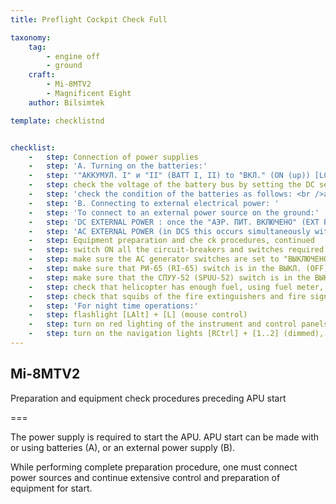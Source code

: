 ```yaml
---
title: Preflight Cockpit Check Full

taxonomy:
    tag:
        - engine off
        - ground
    craft:
        - Mi-8MTV2
        - Magnificent Eight
    author: Bilsimtek

template: checklistnd


checklist:
    -   step: Connection of power supplies 
    -   step: 'A. Turning on the batteries:'
    -   step: '"АККУМУЛ. I" и "II" (BATT I, II) to "ВКЛ." (ON (up)) [LCtrl] + [LShift] + [1..2];'
    -   step: check the voltage of the battery bus by setting the DC selector knob to "ШИНЫ АКК." (BATT BUS). The voltage should be no less than 24 V.
    -   step: 'check the condition of the batteries as follows: <br />a) "АЭРОДР. ПИТАН." (EXT PWR (external power)) selector to "ВЫКЛ." (OFF) [LCtrl] + [LShift] + [7]; <br />b) DC selector knob to "АККУМУЛ. I" (BATT I) [LCtrl] + [LShift] + [9..0] <br />c) "АККУМУЛ. II" (BATT II) to "ВЫКЛ" (OFF (down)) [LCtrl] + [LShift +2] <br />d) any fuel boost pump to ON and check Volts (no less than 24 V) [RShift] + [1] <br />e) DC selector knob to "АККУМУЛ. II" (BATT II) [LCtrl] + [LShift] + [9..0] <br />f) АККУМУЛ. II" (BATT II) to "ВКЛ" (ON (up)) [LCtrl] + [LShift +2] and "АККУМУЛ. I" (BATT I) to "ВЫКЛ" (OFF (down)) [LCtrl] + [LShift +1] Check voltage (no less than 24 V). <br />g) fuel boost pump to OFF [RShift] + [1]; <br />h) "АККУМУЛ. I" и "II" (BATT I, II) to "ВКЛ." (ON (up)) [LCtrl] + [LShift] + [1..2]; <br />i) DC selector knob to "ШИНЫ АКК." (BATT BUS) [LCtrl] + [LShift] + [9..0]. '
    -   step: 'B. Connecting to external electrical power: '
    -   step: 'To connect to an external power source on the ground:'
    -   step: 'DC EXTERNAL POWER : once the "АЭР. ПИТ. ВКЛЮЧЕНО" (EXT PWR ON) light illuminates, then [LCtrl] + [LShift] + [7], check the DC ground power source voltage by setting the DC selector knob to "АЭРОДРОМ. ПИТАН." (EXT PWR). The voltage should be within the limits of 27 - 29 V.'
    -   step: 'AC EXTERNAL POWER (in DCS this occurs simultaneously with the DC power supply): once the "АЭР. ПИТ. ВКЛЮЧЕНО" (EXT PWR ON) light illuminates (after successful connection to an external power source), then [LAlt] + [LShift] + [`], check the ground power source voltage by setting the AC selector knob to "АЭРОДРОМ. ПИТАН." (EXT PWR). The voltage should be within the limits of 200 – 205 V. Set the "АЭРОДРОМ. ПИТАН." (EXT PWR) switch to "ВКЛ." (ON). Set the "ПО-500А ~ 115" (Inverter 1) and "ПТ-200 ~ 36" (Inverter 2) switches to the "АВТОМАТ" (AUTO) (down) postion. Set the "ВЫПРЯМИТЕЛИ I, II, III" (RECTIFIERS 1, 2, 3) to the "ВКЛ." (ON) (up) position. Check the rectifier bus voltage by setting the DC selector knob to "ШИНЫ ВЫПР." (RECT BUSES). The voltage should be within the limits of 27 - 29 V. <br />o set the AC selector knob to the "~115" position. The voltage should be 115 V. <br />o Set the "АЭРОДР. ПИТАН." (EXT PWR) switch to "ВКЛ." (ON) and the Inverter 115 switch to "РУЧНОЕ" (MAN).<br />o Check the inverter output voltage by setting the AC selector knob to "~115". The voltage should be 115 V. '
    -   step: Equipment preparation and che ck procedures, continued
    -   step: switch ON all the circuit-breakers and switches required for starting the APU and main engines (the starting system, ignition systems for the APU and main engines, fire protection system, hydraulic systems, trim actuators, fuel tank pumps, fuel quantity gauge, engine anti-icing system, friction clutch, electric clutch, gyro correction cutout switch, attitude indicator, directional gyro, autopilot, voice warning system, tail rotor pitch limit system, cockpit voice recorder, anti-collision light [RCTRL] + [RSHIFT] + [1... 9]
    -   step: make sure the AC generator switches are set to "ВЫКЛЮЧЕНО" (OFF) (down) [LAlt] + [LShift] + [1..2]
    -   step: make sure that РИ-65 (RI-65) switch is in the ВЫКЛ. (OFF) position and the corresponding light panel ВКЛЮЧИ РИ-65 (ENABLE RI-65) is on;
    -   step: make sure that the СПУУ-52 (SPUU-52) switch is in the ВЫКЛ. (OFF) position and the corresponding red light-button on the center console is on;
    -   step: check that helicopter has enough fuel, using fuel meter, after check procedure, set the switch to the "РАСХ." (FEED TANK) position (player must take the co-pilot seat) [RCtrl] + [RShift] + [V] rotation clockwise,  [RCtrl] + [RShift] + [B] rotation counterclockwise;
    -   step: check that squibs of the fire extinguishers and fire signalization system are operational according to the procedure described in the chapter 7.6.3 
    -   step: 'For night time operations:'
    -   step: flashlight [LAlt] + [L] (mouse control)
    -   step: turn on red lighting of the instrument and control panels according 7.8.2
    -   step: turn on the navigation lights [RCtrl] + [1..2] (dimmed), the MSL-3 flasher [RCtrl] + [6] and rotor tip lights [RCtrl] + [5] (they must be turned on for safety of the ground crew, in game it is not necessary). 
---
```


## Mi-8MTV2 
Preparation and equipment check procedures preceding APU start

===
  
The power supply is required to start the APU. APU start can be made with or using batteries (A), or an external power supply (B).

While performing complete preparation procedure, one must connect power sources and continue extensive control and preparation of equipment for start. 
